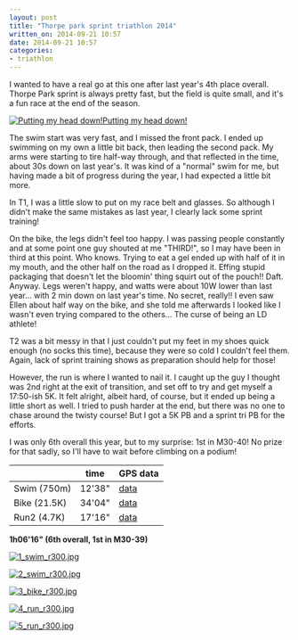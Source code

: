 ```yaml
---
layout: post
title: "Thorpe park sprint triathlon 2014"
written_on: 2014-09-21 10:57
date: 2014-09-21 10:57
categories:
- triathlon
---
```


I wanted to have a real go at this one after last year's 4th place overall. Thorpe Park sprint is always pretty fast, but the field is quite small, and it's a fun race at the end of the season.

<p class="attachement"><a href="{{ "3_bike.jpg" | image_path | cdn }}" title="Putting my head down!" rel="lightbox[20140921]"><img src="{{ "3_bike_r300.jpg" | image_path | cdn }}" alt="Putting my head down!" /><span>Putting my head down!</span></a></p>

<!--more-->
The swim start was very fast, and I missed the front pack. I ended up swimming on my own a little bit back, then leading the second pack. My arms were starting to tire half-way through, and that reflected in the time, about 30s down on last year's. It was kind of a "normal" swim for me, but having made a bit of progress during the year, I had expected a little bit more.

In T1, I was a little slow to put on my race belt and glasses. So although I didn't make the same mistakes as last year, I clearly lack some sprint training!

On the bike, the legs didn't feel too happy. I was passing people constantly and at some point one guy shouted at me "THIRD!", so I may have been in third at this point. Who knows. Trying to eat a gel ended up with half of it in my mouth, and the other half on the road as I dropped it. Effing stupid packaging that doesn't let the bloomin' thing squirt out of the pouch!! Daft. Anyway. Legs weren't happy, and watts were about 10W lower than last year... with 2 min down on last year's time. No secret, really!! I even saw Ellen about half way on the bike, and she told me afterwards I looked like I wasn't even trying compared to the others... The curse of being an LD athlete!

T2 was a bit messy in that I just couldn't put my feet in my shoes quick enough (no socks this time), because they were so cold I couldn't feel them. Again, lack of sprint training shows as preparation should help for those!

However, the run is where I wanted to nail it. I caught up the guy I thought was 2nd right at the exit of transition, and set off to try and get myself a 17:50-ish 5K. It felt alright, albeit hard, of course, but it ended up being a little short as well. I tried to push harder at the end, but there was no one to chase around the twisty course! But I got a 5K PB and a sprint tri PB for the efforts.

I was only 6th overall this year, but to my surprise: 1st in M30-40!
No prize for that sadly, so I'll have to wait before climbing on a podium!

<div class="table_container">
    <table>
        <thead>
            <tr>
                <th></th>
                <th>time</th>
                <th>GPS data</th>
            </tr>
        </thead>
        <tbody>
            <tr>
                <td>Swim (750m)</td>
                <td>12'38"</td>
                <td><a title="swim data" href="http://connect.garmin.com/modern/activity/595345766">data</a></td>
            </tr>
            <tr>
                <td>Bike (21.5K)</td>
                <td>34'04"</td>
                <td><a title="bike data" href="http://connect.garmin.com/modern/activity/595345773">data</a></td>
            </tr>
            <tr>
                <td>Run2 (4.7K)</td>
                <td>17'16"</td>
                <td><a title="run2 data" href="http://connect.garmin.com/modern/activity/595345778">data</a></td>
            </tr>
        </tbody>
    </table>
</div>

**1h06'16" (6th overall, 1st in M30-39)**

<div class="gallery">
    <dl class="gallery-item">
        <dt class="gallery-icon attachement">
            <a href="{{ "1_swim.jpg" | image_path | cdn }}" title="1_swim_r300.jpg" rel="lightbox[20140921]"><img src="{{ "1_swim_r300.jpg" | image_path | cdn }}" alt="1_swim_r300.jpg" /></a>
        </dt>
    </dl>
    <dl class="gallery-item">
        <dt class="gallery-icon attachement">
            <a href="{{ "2_swim.jpg" | image_path | cdn }}" title="2_swim_r300.jpg" rel="lightbox[20140921]"><img src="{{ "2_swim_r300.jpg" | image_path | cdn }}" alt="2_swim_r300.jpg" /></a>
        </dt>
    </dl>
    <dl class="gallery-item">
        <dt class="gallery-icon attachement">
            <a href="{{ "3_bike.jpg" | image_path | cdn }}" title="3_bike_r300.jpg" rel="lightbox[20140921]"><img src="{{ "3_bike_r300.jpg" | image_path | cdn }}" alt="3_bike_r300.jpg" /></a>
        </dt>
    </dl>
    <dl class="gallery-item">
        <dt class="gallery-icon attachement">
            <a href="{{ "4_run.jpg" | image_path | cdn }}" title="4_run_r300.jpg" rel="lightbox[20140921]"><img src="{{ "4_run_r300.jpg" | image_path | cdn }}" alt="4_run_r300.jpg" /></a>
        </dt>
    </dl>
    <dl class="gallery-item">
        <dt class="gallery-icon attachement">
            <a href="{{ "5_run.jpg" | image_path | cdn }}" title="5_run_r300.jpg" rel="lightbox[20140921]"><img src="{{ "5_run_r300.jpg" | image_path | cdn }}" alt="5_run_r300.jpg" /></a>
        </dt>
    </dl>
</div>
